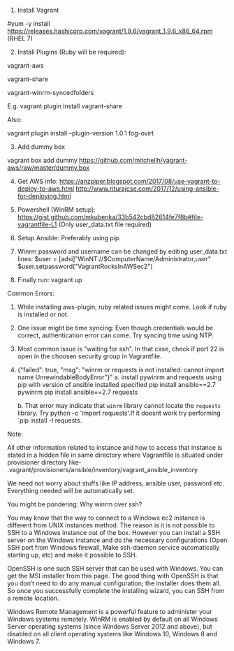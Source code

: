 1. Install Vagrant

#yum -y install https://releases.hashicorp.com/vagrant/1.9.6/vagrant_1.9.6_x86_64.rpm (RHEL 7)

2. Install Plugins (Ruby will be required):

vagrant-aws 

vagrant-share

vagrant-winrm-syncedfolders


E.g. vagrant plugin install vagrant-share

Also:

vagrant plugin install –plugin-version 1.0.1 fog-ovirt 


3. Add dummy box

vagrant box add dummy https://github.com/mitchellh/vagrant-aws/raw/master/dummy.box


4. Get AWS info:
https://anzpiper.blogspot.com/2017/08/use-vagrant-to-deploy-to-aws.html
http://www.riturajcse.com/2017/12/using-ansible-for-deploying.html

5. Powershell (WinRM setup):
https://gist.github.com/mkubenka/33b542cbd82614fe7f8b#file-vagrantfile-L1
(Only user_data.txt file required)

6. Setup Ansible: Preferably using pip.

7. Winrm password and username can be changed by editing user_data.txt lines:
	$user = [adsi]"WinNT://$ComputerName/Administrator,user"
	$user.setpassword("VagrantRocksInAWSec2")

7. Finally run: vagrant up





Common Errors:

1. While installing aws-plugin, ruby related issues might come. Look if ruby is installed or not.

2. One issue might be time syncing: Even though credentials would be correct, authentication error can come. Try syncing time using NTP.

3. Most common issue is "waiting for ssh". In that case, check if port 22 is open in the choosen security group in Vagrantfile.

4. {"failed": true, "msg": "winrm or requests is not installed: cannot import name UnrewindableBodyError"}"
	a. install pywinrm and requests using pip with version of ansible installed specified
		pip install ansible==2.7 pywinrm
		pip install ansible==2.7 requests

	b. That error may indicate that `winrm` library cannot locate the `requests` library. Try python -c 'import requests'.If it doesnt work try performing `pip install -I requests.





Note: 

All other information related to instance and how to access that instance is stated in a hidden file in same directory where Vagrantfile is situated under provisioner directory like-
.vagrant/provisioners/ansible/inventory/vagrant_ansible_inventory 

We need not worry about stuffs like IP address, ansible user, password etc. Everything needed will be automatically set.





You might be pondering: Why winrm over ssh?

You may know that the way to connect to a Windows ec2 instance is different from UNIX instances method. The reason is it is not possible to SSH to a Windows instance out of the box. However you can install a SSH server on the Windows instance and do the necessary configurations (Open SSH port from Windows firewall, Make ssh-daemon service automatically starting up, etc) and make it possible to SSH.

OpenSSH is one such SSH server that can be used with Windows. You can get the MSI installer from this page. The good thing with OpenSSH is that you don’t need to do any manual configuration; the installer does them all. So once you successfully complete the installing wizard, you can SSH from a remote location.

Windows Remote Management is a powerful feature to administer your Windows systems remotely. WinRM is enabled by default on all Windows Server operating systems (since Windows Server 2012 and above), but disabled on all client operating systems like Windows 10, Windows 8 and Windows 7.



